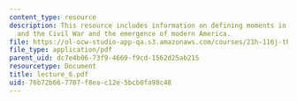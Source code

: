 ```yaml
---
content_type: resource
description: This resource includes information on defining moments in American history,
  and the Civil War and the emergence of modern America.
file: https://ol-ocw-studio-app-qa.s3.amazonaws.com/courses/21h-116j-the-civil-war-and-reconstruction-fall-2005/76b72b667707f8eac12e5bcb0fa98c48_lecture_6.pdf
file_type: application/pdf
parent_uid: dc7e4b06-73f9-4669-f9cd-1562d25ab215
resourcetype: Document
title: lecture_6.pdf
uid: 76b72b66-7707-f8ea-c12e-5bcb0fa98c48
---
```

